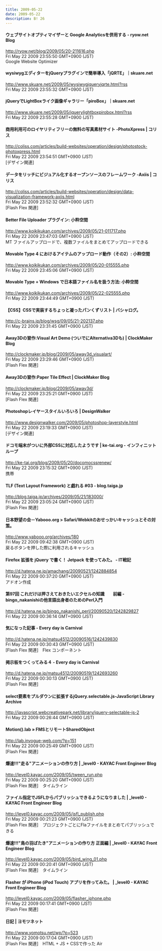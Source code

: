 ```yaml
---
title: 2009-05-22
date: 2009-05-22
description: B! 26
---
```


#### ウェブサイトオプティマイザーと Google Analyticsを併用する - ryow.net Blog
http://ryow.net/blog/2009/05/20-211616.php<br>
Fri May 22 2009 23:55:50 GMT+0900 (JST)<br>
Google Website Optimizer


#### wysiwygエディターをjQueryプラグインで簡単導入「jQRTE」｜skuare.net
http://www.skuare.net/2009/05/wysiwygjqueryjqrte.html?rss<br>
Fri May 22 2009 23:55:32 GMT+0900 (JST)<br>


#### jQueryでLightBoxライク画像ギャラリー「piroBox」｜skuare.net
http://www.skuare.net/2009/05/jquerylightboxpirobox.html?rss<br>
Fri May 22 2009 23:55:28 GMT+0900 (JST)<br>


####   商用利用可のロイヤリティフリーの無料の写真素材サイト -PhotoXpress | コリス
http://coliss.com/articles/build-websites/operation/design/photostock-photoxpress.html<br>
Fri May 22 2009 23:54:51 GMT+0900 (JST)<br>
[デザイン関連]


####   データをリッチにビジュアル化するオープンソースのフレームワーク -Axiis | コリス
http://coliss.com/articles/build-websites/operation/design/data-visualization-framework-axiis.html<br>
Fri May 22 2009 23:52:32 GMT+0900 (JST)<br>
[Flash Flex 関連]


#### Better File Uploader プラグイン: 小粋空間
http://www.koikikukan.com/archives/2009/05/21-011717.php<br>
Fri May 22 2009 23:47:03 GMT+0900 (JST)<br>
MT ファイルアップロードで、複数ファイルをまとめてアップロードできる


#### Movable Type 4 におけるアイテムのアップロード動作（その2）: 小粋空間
http://www.koikikukan.com/archives/2009/05/20-015555.php<br>
Fri May 22 2009 23:45:06 GMT+0900 (JST)<br>


#### Movable Type + Windows で日本語ファイル名を扱う方法: 小粋空間
http://www.koikikukan.com/archives/2009/05/22-025555.php<br>
Fri May 22 2009 23:44:49 GMT+0900 (JST)<br>


#### 【CSS】CSSで実装するちょっと凝ったパンくずリスト | バシャログ。
http://c-brains.jp/blog/wsg/09/05/21-202137.php<br>
Fri May 22 2009 23:31:45 GMT+0900 (JST)<br>


####   Away3Dの習作:Visual Art Demo (ついでにAlternativa3Dも) | ClockMaker Blog
http://clockmaker.jp/blog/2009/05/away3d_visualart/<br>
Fri May 22 2009 23:29:46 GMT+0900 (JST)<br>
[Flash Flex 関連]


####   Away3Dの習作:Paper Tile Effect | ClockMaker Blog
http://clockmaker.jp/blog/2009/05/away3d/<br>
Fri May 22 2009 23:25:21 GMT+0900 (JST)<br>
[Flash Flex 関連]


#### Photoshopレイヤースタイルいろいろ | DesignWalker
http://www.designwalker.com/2009/05/photoshop-layerstyle.html<br>
Fri May 22 2009 23:19:33 GMT+0900 (JST)<br>
[デザイン関連]


#### ドコモ端末がついに外部CSSに対応したようです | ke-tai.org - インフィニットループ
http://ke-tai.org/blog/2009/05/20/docomocssrenew/<br>
Fri May 22 2009 23:15:32 GMT+0900 (JST)<br>
携帯


####     TLF (Text Layout Framework) と戯れる #03 - blog.taiga.jp    
http://blog.taiga.jp/archives/2009/05/21/183000/<br>
Fri May 22 2009 23:05:24 GMT+0900 (JST)<br>
[Flash Flex 関連]


#### 日本野望の会－Yabooo.org > Safari/Webkitのおせっかいキャッシュとその対策。
http://www.yabooo.org/archives/180<br>
Fri May 22 2009 09:42:38 GMT+0900 (JST)<br>
戻るボタンを押した際に利用されるキャッシュ


####  Firefox 拡張を jQuery で書く！ Jetpack を使ってみた。 - IT戦記
http://d.hatena.ne.jp/amachang/20090521/1242884854<br>
Fri May 22 2009 00:37:20 GMT+0900 (JST)<br>
アドオン作成


#### 第97回 これだけは押さえておきたいエクセルの知識　　前編 - bingo_nakanishiの他言語出身者のためのPerl入門
http://d.hatena.ne.jp/bingo_nakanishi_perl/20090520/1242829827<br>
Fri May 22 2009 00:36:14 GMT+0900 (JST)<br>


#### 気になった記事 - Every day is Carnival
http://d.hatena.ne.jp/matsu4512/20090516/1242439830<br>
Fri May 22 2009 00:30:43 GMT+0900 (JST)<br>
[Flash Flex 関連]　Flex コンポーネント


#### 掲示板をつくってみる４ - Every day is Carnival
http://d.hatena.ne.jp/matsu4512/20090519/1242693260<br>
Fri May 22 2009 00:30:13 GMT+0900 (JST)<br>
[Flash Flex 関連]


####   select要素をプルダウンに拡張するjQuery.selectable.js-JavaScript Library Archive
http://javascript.webcreativepark.net/library/jquery-selectable-js-2<br>
Fri May 22 2009 00:26:44 GMT+0900 (JST)<br>


#### Motion().lab » FMSとリモートSharedObject
http://lab.invogue-web.com/?p=151<br>
Fri May 22 2009 00:25:49 GMT+0900 (JST)<br>
[Flash Flex 関連]


#### 爆速!!!"走る"アニメーションの作り方 | _level0 - KAYAC Front Engineer Blog
http://level0.kayac.com/2009/05/tween_run.php<br>
Fri May 22 2009 00:25:20 GMT+0900 (JST)<br>
[Flash Flex 関連]　タイムライン


#### ファイル指定でJSFLからパブリッシュできるようになりました | _level0 - KAYAC Front Engineer Blog
http://level0.kayac.com/2009/05/jsfl_publish.php<br>
Fri May 22 2009 00:21:23 GMT+0900 (JST)<br>
[Flash Flex 関連]　プロジェクトごとにFlaファイルをまとめてパブリッシュできる


#### 爆速!!!"鳥の羽ばたき"アニメーションの作り方 正面編 | _level0 - KAYAC Front Engineer Blog
http://level0.kayac.com/2009/05/bird_wing_01.php<br>
Fri May 22 2009 00:20:41 GMT+0900 (JST)<br>
[Flash Flex 関連]　タイムライン


#### Flasher が iPhone (iPod Touch) アプリを作ってみた。 | _level0 - KAYAC Front Engineer Blog
http://level0.kayac.com/2009/05/flasher_iphone.php<br>
Fri May 22 2009 00:17:41 GMT+0900 (JST)<br>
[Flash Flex 関連]


#### 日記 | ヨモツネット
http://www.yomotsu.net/wp/?p=523<br>
Fri May 22 2009 00:17:04 GMT+0900 (JST)<br>
[Flash Flex 関連]　HTML + JS + CSSで作った Air


